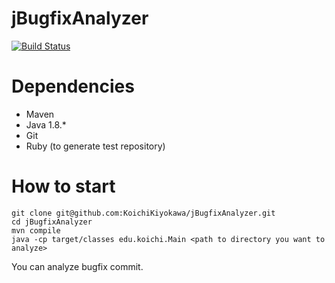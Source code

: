 # jBugfixAnalyzer

[![Build Status](https://travis-ci.org/KoichiKiyokawa/jBugfixAnalyzer.svg?branch=master)](https://travis-ci.org/KoichiKiyokawa/jBugfixAnalyzer)

# Dependencies

- Maven
- Java 1.8.\*
- Git
- Ruby (to generate test repository)

# How to start

```
git clone git@github.com:KoichiKiyokawa/jBugfixAnalyzer.git
cd jBugfixAnalyzer
mvn compile
java -cp target/classes edu.koichi.Main <path to directory you want to analyze>
```

You can analyze bugfix commit.
